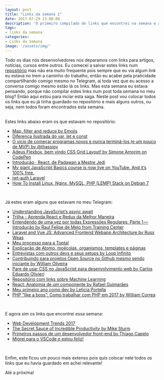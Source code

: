 ```yaml
---
layout: post
title: "Links da semana 1"
date: 2017-07-29 13:08:00
description: 'O primeiro compilado de links que encontrei na semana e achei interessante!'
tags:
- links da semana
categories:
- Links da Semana
image: '/assets/img/'
---
```

Todo os dias nós desenvolvedores nos deparamos com links para artigos, notícias, cursos entre outros. 
Eu comecei a salvar estes links num [repositório](https://github.com/rpaggi/teasure-box) mas não era muito frequente pois sempre que eu via algum link eu estava no trem a caminho do trabalho, então eu acabei pela praticidade compartilhando comigo mesmo no Telegram, ai toda vez que eu acesso a conversa comigo mesmo estão lá os links. 
Mas esta semana eu estava pensando, porque não compilar estes links num post toda semana no meu blog? Então aqui estou para inciar esta saga.
Neste post vou colocar todos os links que eu já tinha guardado no repositório e mais alguns outros, ou seja, nem todos foram encontrados esta semana.  <br><br>
  
Estes links abaixo eram os que estavam no repositório:  
* [Map, filter and reduce by Emojis](http://rpaggi.github.io/posts_content/1501432277636.jpg)
* [Diferença ilustrada do var, let e const](http://rpaggi.github.io/posts_content/1501432492049.jpg)
* [O vício de começar programas novos e nunca terminá-los (e um pouco de MVP) by @thassiov](https://medium.com/@thassiov/o-v%C3%ADcio-de-come%C3%A7ar-programas-novos-e-nunca-termin%C3%A1-los-e-um-pouco-de-mvp-69666efe31f7)
* [Adeus Flexbox, bem vindo CSS Grid Layout! by Simone Amorim on CodePen](http://codepen.io/simoneas02/post/grid-layout)
* [Introdução · React: de Padawan a Mestre Jedi](https://skilloio.gitbooks.io/react-de-padawan-a-mestre-jedi/)
* [My giant JavaScript Basics course is now live on YouTube. And it’s 100% free.](https://medium.freecodecamp.com/my-giant-javascript-basics-course-is-now-live-on-youtube-and-its-100-free-9020a21bbc27)
* [jwt-auth Laravel](https://github.com/tymondesigns/jwt-auth)
* [How To Install Linux, Nginx, MySQL, PHP (LEMP) Stack on Debian 7](https://www.digitalocean.com/community/tutorials/how-to-install-linux-nginx-mysql-php-lemp-stack-on-debian-7)  
<br>

Já estes eram alguns que estavam no meu Telegram:
* [Understanding JavaScript’s async await](https://ponyfoo.com/articles/understanding-javascript-async-await)
* [Trilha - Aprenda React e Redux da Melhor Maneira](http://programadorobjetivo.co/aprenda-react-da-melhor-maneira/)
* [Entendendo de uma vez por todas Expressões Regulares: Parte 1 — Introdução by Raul Felipe de Melo from Training Center](https://medium.com/trainingcenter/entendendo-de-uma-vez-por-todas-express%C3%B5es-regulares-parte-1-introdu%C3%A7%C3%A3o-dfe63e289dc3)
* [Laravel and Vue JS: Advanced Frontend Webapp Architecture by Russ Weas](https://medium.com/laravel-news/advanced-front-end-setup-with-vue-js-laravel-e9fbd7e89fe2)
* [Meu processo para a Toptal](https://willianjusten.com.br/meu-processo-para-a-toptal/)
* [Explicação de Atomo, moécolas, organismos, templates e páginas](http://rpaggi.github.io/posts_content/1501433407548.jpg)
* [Entrevistas com outros devs e seus setups by Loop Infinito](http://setup.loopinfinito.com.br/)
* [Contribuindo para projetos Open Source no Github mesmo sendo iniciante by William Oliveira](https://medium.com/trainingcenter/contribuindo-para-projetos-open-source-no-github-mesmo-sendo-iniciante-25a5a0ad6215)
* [Pare de usar CSS no JavaScript para desenvolvimento web by Carlos Eduardo Olivieri](https://medium.com/@cadutech/pare-de-usar-css-no-javascript-para-desenvolvimento-web-b4a2e8fbb85e)
* [Repositório com links sobre Machine Learning](https://github.com/CodingTrain/Machine-Learning)
* [React: Anatomia de um componente by Rafael Guimarães](https://medium.com/@osanyin/react-anatomia-de-um-componente-9feabcf76928)
* [Meu primeiro ano como dev by Leticia Portella](https://medium.com/nossa-coletividad/meu-primeiro-ano-como-dev-256bb1a04a2b)
* [PHP “like a boss”: Como trabalhar com PHP em 2017 by William Correa](https://phpzm.rocks/php-like-a-boss-como-trabalhar-com-php-em-2017-f5161b8fbfd1)  
<br>

E agora sim os links que encontrei essa semana:
* [Web Development Trends 2017](https://hackernoon.com/web-development-trends-2017-387421cf9c23)
* [The Secret Sauce of Incredible Productivity by Mike Sturm](https://medium.com/personal-growth/the-secret-sauce-of-incredible-productivity-5a3b997a3b4)
* [Primeiros passos de um desenvolvedor front-end by Thiago Capelo](https://medium.com/@thiagokpelo/primeiros-passos-de-um-desenvolvedor-front-end-c5bf24088a65)
* [Migrei para o VSCode e estou feliz!](https://willianjusten.com.br/migrei-para-o-vscode-e-estou-feliz/)    
<br>

Enfim, este ficou um pouco mais extenso pois quis colocar nele todos os links que eu havia guardado em achei relevante!

Até a próxima!
